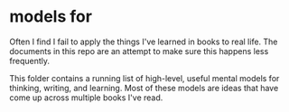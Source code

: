 # models for

Often I find I fail to apply the things I've learned in books to real life. The documents in this repo are an attempt to make sure this happens less frequently.

This folder contains a running list of high-level, useful mental models for thinking, writing, and learning. Most of these models are ideas that have come up across multiple books I've read.